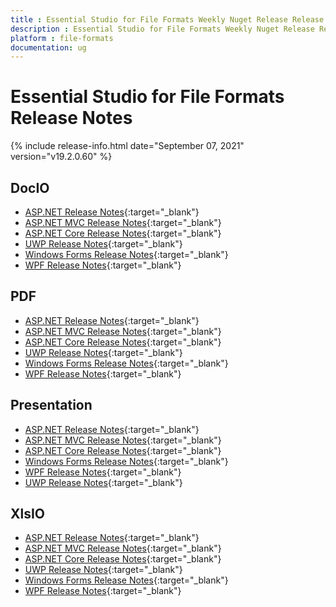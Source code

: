 ```yaml
---
title : Essential Studio for File Formats Weekly Nuget Release Release Notes  
description : Essential Studio for File Formats Weekly Nuget Release Release Notes  
platform : file-formats
documentation: ug
---
```


# Essential Studio for File Formats  Release Notes  

{% include release-info.html date="September 07, 2021" version="v19.2.0.60" %} 

## DocIO

* [ASP.NET Release Notes](/aspnet/release-notes/v19.2.0.60#docio){:target="_blank"}
* [ASP.NET MVC Release Notes](/aspnetmvc/release-notes/v19.2.0.60#docio){:target="_blank"}
* [ASP.NET Core Release Notes](/aspnet-core/release-notes/v19.2.0.60#docio){:target="_blank"}
* [UWP Release Notes](/uwp/release-notes/v19.2.0.60#docio){:target="_blank"}
* [Windows Forms Release Notes](/windowsforms/release-notes/v19.2.0.60#docio){:target="_blank"}
* [WPF Release Notes](/wpf/release-notes/v19.2.0.60#docio){:target="_blank"}


## PDF

* [ASP.NET Release Notes](/aspnet/release-notes/v19.2.0.60#pdf){:target="_blank"}
* [ASP.NET MVC Release Notes](/aspnetmvc/release-notes/v19.2.0.60#pdf){:target="_blank"}
* [ASP.NET Core Release Notes](/aspnet-core/release-notes/v19.2.0.60#pdf){:target="_blank"}
* [UWP Release Notes](/uwp/release-notes/v19.2.0.60#pdf){:target="_blank"}
* [Windows Forms Release Notes](/windowsforms/release-notes/v19.2.0.60#pdf){:target="_blank"}
* [WPF Release Notes](/wpf/release-notes/v19.2.0.60#pdf){:target="_blank"}


## Presentation

* [ASP.NET Release Notes](/aspnet/release-notes/v19.2.0.60#presentation){:target="_blank"}
* [ASP.NET MVC Release Notes](/aspnetmvc/release-notes/v19.2.0.60#presentation){:target="_blank"}
* [ASP.NET Core Release Notes](/aspnet-core/release-notes/v19.2.0.60#presentation){:target="_blank"}
* [Windows Forms Release Notes](/windowsforms/release-notes/v19.2.0.60#presentation){:target="_blank"}
* [WPF Release Notes](/wpf/release-notes/v19.2.0.60#presentation){:target="_blank"}
* [UWP Release Notes](/uwp/release-notes/v19.2.0.60#presentation){:target="_blank"}


## XlsIO

* [ASP.NET Release Notes](/aspnet/release-notes/v19.2.0.60#xlsio){:target="_blank"}
* [ASP.NET MVC Release Notes](/aspnetmvc/release-notes/v19.2.0.60#xlsio){:target="_blank"}
* [ASP.NET Core Release Notes](/aspnet-core/release-notes/v19.2.0.60#xlsio){:target="_blank"}
* [UWP Release Notes](/uwp/release-notes/v19.2.0.60#xlsio){:target="_blank"}
* [Windows Forms Release Notes](/windowsforms/release-notes/v19.2.0.60#xlsio){:target="_blank"}
* [WPF Release Notes](/wpf/release-notes/v19.2.0.60#xlsio){:target="_blank"}